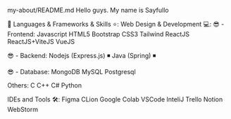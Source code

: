 my-about/README.md
Hello guys. My name is Sayfullo

🔨 Languages & Frameworks & Skills ⭐️:
Web Design & Development 💻:
😎 - Frontend:
Javascript HTML5 Bootstrap CSS3 Tailwind ReactJS ReactJS+ViteJS VueJS

😎 - Backend:
Nodejs (Express.js) ◾️ Java (Spring) ◾️

😎 - Database:
MongoDB MySQL Postgresql

Others:
C C++ C# Python

IDEs and Tools 🛠:
Figma CLion Google Colab VSCode InteliJ Trello Notion WebStorm
